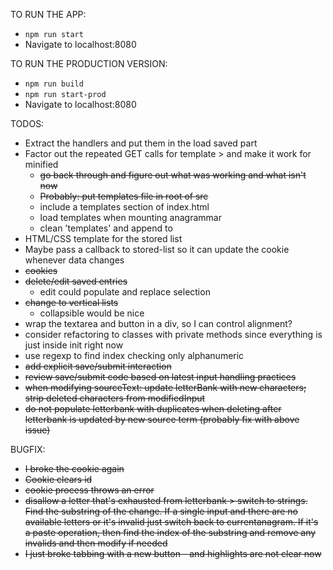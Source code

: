 TO RUN THE APP:
- `npm run start`
- Navigate to localhost:8080

TO RUN THE PRODUCTION VERSION:
- `npm run build`
- `npm run start-prod`
- Navigate to localhost:8080

TODOS:
* Extract the handlers and put them in the load saved part
* Factor out the repeated GET calls for template > and make it work for minified
	 - ~~go back through and figure out what was working and what isn't now~~
	 - ~~Probably: put templates file in root of src~~
	 - include a templates section of index.html
	 - load templates when mounting anagrammar
	 - clean 'templates' and append to
* HTML/CSS template for the stored list
* Maybe pass a callback to stored-list so it can update the cookie whenever data changes
* ~~cookies~~
* ~~delete/edit saved entries~~
	* edit could populate and replace selection
* ~~change to vertical lists~~
	* collapsible would be nice
* wrap the textarea and button in a div, so I can control alignment?
* consider refactoring to classes with private methods since everything is just inside init right now
* use regexp to find index checking only alphanumeric
* ~~add explicit save/submit interaction~~
* ~~review save/submit code based on latest input handling practices~~
* ~~when modifying sourceText: update letterBank with new characters; strip deleted characters from modifiedInput~~
* ~~do not populate letterbank with duplicates when deleting after letterbank is updated by new source term (probably fix with above issue)~~

BUGFIX:
* ~~I broke the cookie again~~
* ~~Cookie clears id~~
* ~~cookie process throws an error~~
* ~~disallow a letter that's exhausted from letterbank > switch to strings. Find the substring of the change. If a single input and there are no available letters or it's invalid just switch back to currentanagram. If it's a paste operation, then find the index of the substring and remove any invalids and then modify if needed~~
* ~~I just broke tabbing with a new button - and highlights are not clear now~~